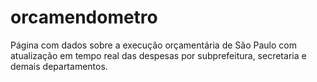 # orcamendometro
Página com dados sobre a execução orçamentária de São Paulo com atualização em tempo real das despesas por subprefeitura, secretaria e demais departamentos. 
